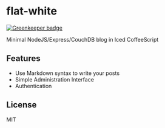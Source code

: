 # flat-white

[![Greenkeeper badge](https://badges.greenkeeper.io/nextorigin/flat-white.svg)](https://greenkeeper.io/)

Minimal NodeJS/Express/CouchDB blog in Iced CoffeeScript

## Features
- Use Markdown syntax to write your posts
- Simple Administration Interface
- Authentication

## License

MIT